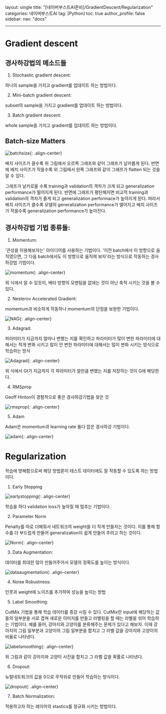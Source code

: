 layout: single
title: "[네이버부스트AI준비]/GradientDescent/Regularization"
categories: 네이버부스트AI
tag: [Python]
toc: true
author_profile: false
sidebar:
nav: "docs"

---

# Gradient descent

## 경사하강법의 메소드들

1. Stochastic gradient descent:

하나의 sample을 가지고 gradient를 업데이트 하는 방법이다.

2. Mini-batch gradient descent:

subset의 sample을 가지고 gradient를 업데이트 하는 방법이다.

3. Batch gradient descent:

whole sample을 가지고 gradient를 업데이트 하는 방법이다.

## Batch-size Matters

![batchsize]({{site.url}}/images/2023-09-01-naver14/batchsize.png){: .align-center}

배치 사이즈가 클수록 위 그림에서 오르쪽 그래프와 같이 그래프가 날카롭게 된다. 반면에 배치 사이즈가 작을수록 위 그림에서 왼쪽 그래프와 같이 그래프가 flatten 되는 것을 알 수 있다.

그래프가 날카로울 수록 training과 validation의 격차가 크게 되고 generalization performance가 떨어지게 된다. 반면에 그래프가 평탄해지면 비교적 training과 validation의 격차가 줄게 되고 generalization performace가 높아지게 된다. 따라서 배치 사이즈가 클수록 모델의 generalization performance가 떨어지고 배치 사이즈가 작을수록 generalization performance가 높아진다.

## 경사하강법 기법 종류들:

1. Momentum:

'관성을 이용해보자는' 아이디어를 사용하는 기법이다. '이전 batch에서 이 방향으로 움직였으면, 그 다음 batch에서도 이 방향으로 움직여 보자'라는 방식으로 작동하는 경사하강법 기법이다.

![momentum]({{site.url}}/images/2023-09-01-naver14/momentum.png){: .align-center}

위 식에서 알 수 있듯이, 베타 방향의 모멘텀을 없애는 것이 아닌 축적 시키는 것을 볼 수 있다.

2. Nesterov Accelerated Gradient:

momentum과 비슷하게 작동하나 momentum의 단점을 보완한 기법이다.

![NAG]({{site.url}}/images/2023-09-01-naver14/NAG.png){: .align-center}

3. Adagrad:

파라미터가 지금까지 얼마나 변했는 지를 확인하고 파라미터가 많이 변한 파라미터에 대해서는 적게 변화 시키고 많이 안 변한 파라미터에 대해서는 많이 변화 시키는 방식으로 학습하는 방식

![Adagrad]({{site.url}}/images/2023-09-01-naver14/adagrad.png){: .align-center}

위 식에서 Gt가 지금까지 각 파라미터가 얼만큼 변했는 지를 저장하는 것이 G에 해당한다.

4. RMSprop

Geoff Hinton이 경험적으로 좋은 경사하강기법을 찾은 것

![rmsprop]({{site.url}}/images/2023-09-01-naver14/rmsprop.png){: .align-center}

5. Adam

Adam은 momentum과 learning rate 둘다 잡은 경사하강 기법이다.

![adam]({{site.url}}/images/2023-09-01-naver14/adam.png){: .align-center}

# Regularization

학습에 방해함으로써 해당 방법론이 테스트 데이터에도 잘 작동할 수 있도록 하는 방법이다.

1. Early Stopping

![earlystopping]({{site.url}}/images/2023-09-01-naver14/earlystopping.png){: .align-center}

학습을 하다 validation loss가 높아질 때 멈추는 기법이다.

2. Parameter Norm

Penalty를 따로 더해줘서 네트워크의 weight을 더 작게 만들자는 것이다. 이를 통해 함수를 더 부드럽게 만들어 generalization이 쉽게 만들어 주려고 하는 것이다.

![Norm]({{site.url}}/images/2023-09-01-naver14/Norm.png){: .align-center}

3. Data Augmentation:

데이터를 최대한 많이 만들어주어서 모델의 정확도를 높이는 방식이다.

![dataaugmentation]({{site.url}}/images/2023-09-01-naver14/dataaugmentation.png){: .align-center}

4. Noise Robustness:

인풋과 weight에 노이즈를 추가하여 성능을 높이는 방법

5. Label Smoothing:

CutMix 기법을 통해 학습 데이터를 증강 시킬 수 있다. CutMix란 input에 해당하는 값들의 일부분을 서로 겹쳐 새로운 이미지를 만들고 라벨링을 할 때는 라벨을 섞어 학습하는 기법이다. 예를 들어, 강아지와 고양이를 분류해주는 문제가 있다고 해보자. 이때 강아지의 그림 일부분과 고양이의 그림 일부분을 합치고 그 라벨 값을 강아지와 고양이의 비율로 나타낸다.

![labelsmoothing]({{site.url}}/images/2023-09-01-naver14/labelsmoothing.png){: .align-center}

위 그림과 같이 강아지와 고양이 사진을 합치고 그 라벨 값을 확률로 나타낸다.

6. Dropout:

뉴럴네트워크의 값을 0으로 무작위로 만들어 학습하는 방식이다.

![dropout]({{site.url}}/images/2023-09-01-naver14/dropout.png){: .align-center}

7. Batch Normalization:

적용하고자 하는 레이어의 stastics를 정규화 시키는 방법이다.
